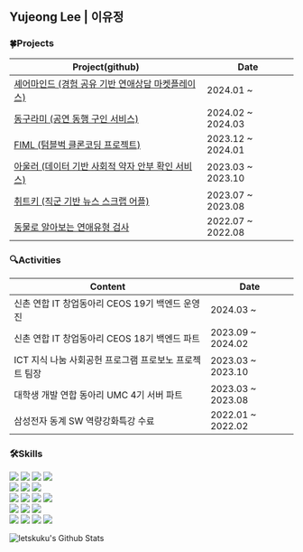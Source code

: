 ## Yujeong Lee | 이유정

<!--
**letskuku/letskuku** is a ✨ _special_ ✨ repository because its `README.md` (this file) appears on your GitHub profile.

Here are some ideas to get you started:

- 🔭 I’m currently working on ...
- 🌱 I’m currently learning ...
- 👯 I’m looking to collaborate on ...
- 🤔 I’m looking for help with ...
- 💬 Ask me about ...
- 📫 How to reach me: ...
- 😄 Pronouns: ...
- ⚡ Fun fact: ...
-->

### 🍀Projects
|                       Project(github)                    | Date |
|-------------------------------------------------|----|
| [셰어마인드 (경험 공유 기반 연애상담 마켓플레이스)](https://github.com/sharemindteam/sharemind-server)  | 2024.01 ~ |
| [동구라미 (공연 동행 구인 서비스)](https://github.com/GoGo-Ring/dongoorami-backend) | 2024.02 ~ 2024.03 |
| [FIML (텀블벅 클론코딩 프로젝트)](https://github.com/Ogu-Family/fiml-backend) | 2023.12 ~ 2024.01 |
| [아울러 (데이터 기반 사회적 약자 안부 확인 서비스)](https://github.com/UNLIMIT-PROBONO/23_PI008) | 2023.03 ~ 2023.10 |
| [취트키 (직군 기반 뉴스 스크랩 어플)](https://github.com/ChwitKey/Cherrypick-Server) | 2023.07 ~ 2023.08 |
| [동물로 알아보는 연애유형 검사](https://github.com/letskuku/animal_lovetype) | 2022.07 ~ 2022.08 |


### 🔍Activities 
|                             Content                             |        Date       |
|---------------------------------------------------------------|-----------------|
| 신촌 연합 IT 창업동아리 CEOS 19기 백엔드 운영진 | 2024.03 ~         |
| 신촌 연합 IT 창업동아리 CEOS 18기 백엔드 파트 | 2023.09 ~ 2024.02 |
| ICT 지식 나눔 사회공헌 프로그램 프로보노 프로젝트 팀장 | 2023.03 ~ 2023.10 |
| 대학생 개발 연합 동아리 UMC 4기 서버 파트 | 2023.03 ~ 2023.08 |
| 삼성전자 동계 SW 역량강화특강 수료 | 2022.01 ~ 2022.02 |


### 🛠Skills
<img src="https://img.shields.io/badge/-JAVA-green?style=flat-square&logo=java&logoColor=white"> <img src="https://img.shields.io/badge/Python-3776AB?style=flat-square&logo=Python&logoColor=white"/> <img src="https://img.shields.io/badge/C-A8B9CC?style=flat-square&logo=C&logoColor=white"/> <img src="https://img.shields.io/badge/C++-00599C?style=flat-square&logo=C%2B%2B&logoColor=white"/>
<br>
<img src="https://img.shields.io/badge/HTML5-E34F26?style=flat&logo=HTML5&logoColor=white" /> <img src="https://img.shields.io/badge/Javascript-ffb13b?style=flat-square&logo=javascript&logoColor=white"/> <img src="https://img.shields.io/badge/css-1572B6?style=flat-square&logo=css3&logoColor=white"/>
<br>
<img src="https://img.shields.io/badge/Spring-6DB33F?style=flat-square&logo=Spring&logoColor=white"/> <img src="https://img.shields.io/badge/-Spring Boot-6DB33F?style=flat-square&logo=SpringBoot&logoColor=white"/> <img src="https://img.shields.io/badge/Querydsl-0285C9?style=flat-square&logo=querydsl&logoColor=white"/> <img src="https://img.shields.io/badge/JUnit-25A162?style=flat-square&logo=JUnit5&logoColor=white"/>
<br>
<img src="https://img.shields.io/badge/MySQL-4479A1?style=flat-square&logo=MySQL&logoColor=white"/> <img src="https://img.shields.io/badge/PostgreSQL-0064a5?style=flat-square&logo=PostgreSQL&logoColor=white"/> <img src="https://img.shields.io/badge/Redis-DC382D?style=flat-square&logo=Redis&logoColor=white"/>
<br>
  <img src="https://img.shields.io/badge/Amazon AWS-232F3E?style=flat-square&logo=Amazon AWS&logoColor=white"/> <img src="https://img.shields.io/badge/Docker-2496ED?style=flat-square&logo=Docker&logoColor=white"/> <img src="https://img.shields.io/badge/NGINX-009639?style=flat-square&logo=NGINX&logoColor=white"/> <img src="https://img.shields.io/badge/Github_Actions-2088FF?style=flat-square&logo=githubactions&logoColor=white"/>

![letskuku's Github Stats](https://github-readme-stats.vercel.app/api?username=letskuku&show_icons=true)

